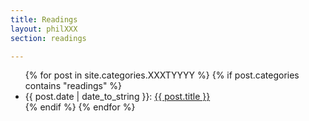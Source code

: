 ```yaml
---
title: Readings
layout: philXXX
section: readings

---
```


<article class="postindex">
<ul>
{% for post in site.categories.XXXTYYYY %}
{% if post.categories contains "readings" %}
<li><span class="postdate">{{ post.date | date_to_string }}</span>: <a class="title" href="{{ post.url }}">{{ post.title }}</a> </li>
{% endif %}
{% endfor %}
</ul>
</article>